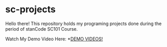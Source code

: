 # sc-projects
Hello there!
This repository holds my programing projects done during the period of stanCode SC101 Course.

Watch My Demo Video Here:
*[DEMO VIDEOS!](https://drive.google.com/drive/folders/1FiGiJ2046EZLowWfTbyU3B5mCtk5L4ug?usp=sharing)
